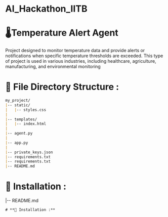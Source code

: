 # AI_Hackathon_IITB

# 🌡Temperature Alert Agent

Project designed to monitor temperature data and provide alerts or notifications when specific temperature thresholds are exceeded. This type of project is used in various industries, including healthcare, agriculture, manufacturing, and environmental monitoring
# **📁** File Directory Structure :
```markdown
my_project/
|-- static/
|   |-- styles.css
|
|-- templates/
|   |-- index.html
|
|-- agent.py
|
|-- app.py
|
|-- private_keys.json
|-- requirements.txt
|-- requirements.txt
|-- README.md
```
# **💾 Installation :**









|-- README.md
```
# **💾 Installation :**
